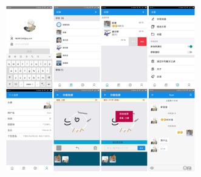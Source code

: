 <img src="./show/1.png" alt="" width="24%" />
<img src="./show/2.png" alt="" width="24%" />
<img src="./show/3.png" alt="" width="24%" />
<img src="./show/4.png" alt="" width="24%" />
<img src="./show/5.png" alt="" width="24%" />
<img src="./show/6.png" alt="" width="24%" />
<img src="./show/7.png" alt="" width="24%" />
<img src="./show/8.png" alt="" width="24%" />
